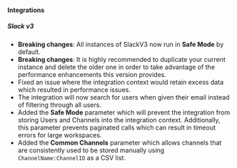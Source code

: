 
#### Integrations
##### Slack v3
- **Breaking changes**: All instances of SlackV3 now run in **Safe Mode** by default.
- **Breaking changes**: It is highly recommended to duplicate your current instance and delete the older one in order to take advantage of the performance enhancements this version provides.
- Fixed an issue where the integration context would retain excess data which resulted in performance issues.
- The integration will now search for users when given their email instead of filtering through all users.
- Added the **Safe Mode** parameter which will prevent the integration from storing Users and Channels into the integration context. Additionally, this parameter prevents paginated calls which can result in timeout errors for large workspaces.
- Added the **Common Channels** parameter which allows channels that are consistently used to be stored manually using `ChannelName:ChannelID` as a CSV list.